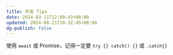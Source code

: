 ```yaml
---
title: 开发 Tips
date: 2024-03-11T12:09:43+08:00
updated: 2024-08-21T10:32:45+08:00
dg-publish: false
---
```


使用 `await` 或 Promise，记得一定要 `try {} catch() {}` 或 `.catch{}`
